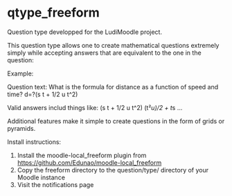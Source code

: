 # qtype_freeform
Question type developped for the LudiMoodle project.

This question type allows one to create mathematical questions extremely simply while accepting answers that are equivalent to the one in the question:

Example:

Question text:
What is the formula for distance as a function of speed and time? d=?(s t + 1/2 u t^2) 

Valid answers includ things like:
(s t + 1/2 u t^2)
(t²*u)/2 + t*s
...

Additional features make it simple to create questions in the form of grids or pyramids.


Install instructions:

1. Install the moodle-local_freeform plugin from https://github.com/Edunao/moodle-local_freeform
2. Copy the freeform directory to the question/type/ directory of your Moodle instance
3. Visit the notifications page


